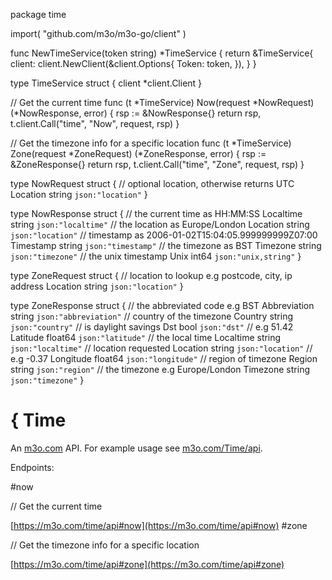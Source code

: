 package time

import(
	"github.com/m3o/m3o-go/client"
)

func NewTimeService(token string) *TimeService {
	return &TimeService{
		client: client.NewClient(&client.Options{
			Token: token,
		}),
	}
}

type TimeService struct {
	client *client.Client
}


// Get the current time
func (t *TimeService) Now(request *NowRequest) (*NowResponse, error) {
	rsp := &NowResponse{}
	return rsp, t.client.Call("time", "Now", request, rsp)
}

// Get the timezone info for a specific location
func (t *TimeService) Zone(request *ZoneRequest) (*ZoneResponse, error) {
	rsp := &ZoneResponse{}
	return rsp, t.client.Call("time", "Zone", request, rsp)
}




type NowRequest struct {
  // optional location, otherwise returns UTC
  Location string `json:"location"`
}

type NowResponse struct {
  // the current time as HH:MM:SS
  Localtime string `json:"localtime"`
  // the location as Europe/London
  Location string `json:"location"`
  // timestamp as 2006-01-02T15:04:05.999999999Z07:00
  Timestamp string `json:"timestamp"`
  // the timezone as BST
  Timezone string `json:"timezone"`
  // the unix timestamp
  Unix int64 `json:"unix,string"`
}

type ZoneRequest struct {
  // location to lookup e.g postcode, city, ip address
  Location string `json:"location"`
}

type ZoneResponse struct {
  // the abbreviated code e.g BST
  Abbreviation string `json:"abbreviation"`
  // country of the timezone
  Country string `json:"country"`
  // is daylight savings
  Dst bool `json:"dst"`
  // e.g 51.42
  Latitude float64 `json:"latitude"`
  // the local time
  Localtime string `json:"localtime"`
  // location requested
  Location string `json:"location"`
  // e.g -0.37
  Longitude float64 `json:"longitude"`
  // region of timezone
  Region string `json:"region"`
  // the timezone e.g Europe/London
  Timezone string `json:"timezone"`
}

# { Time

An [m3o.com](https://m3o.com) API. For example usage see [m3o.com/Time/api](https://m3o.com/Time/api).

Endpoints:

#now

// Get the current time


[https://m3o.com/time/api#now](https://m3o.com/time/api#now)
#zone

// Get the timezone info for a specific location


[https://m3o.com/time/api#zone](https://m3o.com/time/api#zone)
